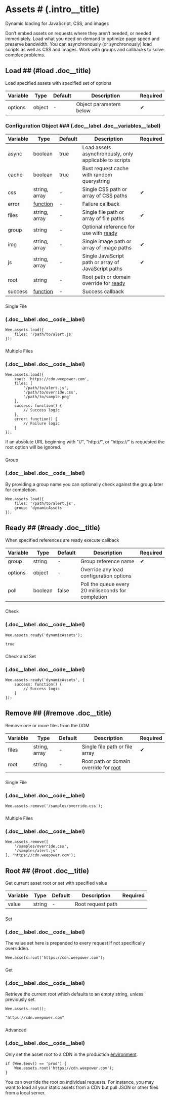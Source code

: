 # Assets # (.intro__title)

Dynamic loading for JavaScript, CSS, and images

Don’t embed assets on requests where they aren’t needed, or needed immediately. Load what you need on demand to optimize page speed and preserve bandwidth. You can asynchronously (or synchronously) load scripts as well as CSS and images. Work with groups and callbacks to solve complex problems.

## Load ## (#load .doc__title)

Load specified assets with specified set of options

|Variable|Type|Default|Description|Required|
|--------|--------|--------|--------|--------|
|options|object|-|Object parameters below|													✔											|

### Configuration Object ### (.doc__label .doc__variables__label)

|Variable|Type|Default|Description|Required|
|--------|--------|--------|--------|--------|
|async|boolean|true|Load assets asynchronously, only applicable to scripts||
|cache|boolean|true|Bust request cache with random querystring||
|css|string, array|-|Single CSS path or array of CSS paths|													✔											|
|error|[function](/script#functions)|-|Failure callback||
|files|string, array|-|Single file path or array of file paths|													✔											|
|group|string|-|Optional reference for use with [ready](/script/assets#ready)||
|img|string, array|-|Single image path or array of image paths|													✔											|
|js|string, array|-|Single JavaScript path or array of JavaScript paths|													✔											|
|root|string|-|Root path or domain override for [ready](/script/assets#root)||
|success|[function](/script#functions)|-|Success callback||

### 
Single File
 ### (.doc__label .doc__code__label)

```
Wee.assets.load({
    files: '/path/to/alert.js'
});
```

### 
Multiple Files
 ### (.doc__label .doc__code__label)

```
Wee.assets.load({
    root: 'https://cdn.weepower.com',
    files: [
        '/path/to/alert.js',
        '/path/to/override.css',
        '/path/to/sample.png'
    ],
    success: function() {
        // Success logic
    },
    error: function() {
        // Failure logic
    }
});
```

If an absolute URL beginning with "//", "http://", or “https://” is requested the root option will be ignored.

### 
Group
 ### (.doc__label .doc__code__label)

By providing a group name you can optionally check against the group later for completion.

```
Wee.assets.load({
    files: '/path/to/alert.js',
    group: 'dynamicAssets'
});
```

## Ready ## (#ready .doc__title)

When specified references are ready execute callback

|Variable|Type|Default|Description|Required|
|--------|--------|--------|--------|--------|
|group|string|-|Group reference name|													✔											|
|options|object|-|Override any load configuration options||
|poll|boolean|false|Poll the queue every 20 milliseconds for completion||

### 
Check
 ### (.doc__label .doc__code__label)

```
Wee.assets.ready('dynamicAssets');
```

```
true
```

### 
Check and Set
 ### (.doc__label .doc__code__label)

```
Wee.assets.ready('dynamicAssets', {
    success: function() {
        // Success logic
    }
});
```

## Remove ## (#remove .doc__title)

Remove one or more files from the DOM

|Variable|Type|Default|Description|Required|
|--------|--------|--------|--------|--------|
|files|string, array|-|Single file path or file array|													✔											|
|root|string|-|Root path or domain override for [root](/script/assets#root)||

### 
Single File
 ### (.doc__label .doc__code__label)

```
Wee.assets.remove('/samples/override.css');
```

### 
Multiple Files
 ### (.doc__label .doc__code__label)

```
Wee.assets.remove([
    '/samples/override.css',
    '/samples/alert.js'
], 'https://cdn.weepower.com');
```

## Root ## (#root .doc__title)

Get current asset root or set with specified value

|Variable|Type|Default|Description|Required|
|--------|--------|--------|--------|--------|
|value|string|-|Root request path||

### 
Set
 ### (.doc__label .doc__code__label)

The value set here is prepended to every request if not specifically overridden.

```
Wee.assets.root('https://cdn.weepower.com');
```

### 
Get
 ### (.doc__label .doc__code__label)

Retrieve the current root which defaults to an empty string, unless previously set.

```
Wee.assets.root();
```

```
"https://cdn.weepower.com"
```

### 
Advanced
 ### (.doc__label .doc__code__label)

Only set the asset root to a CDN in the production [environment](/script/core#env).

```
if (Wee.$env() == 'prod') {
    Wee.assets.root('https://cdn.weepower.com');
}
```

You can override the root on individual requests. For instance, you may want to load all your static assets from a CDN but pull JSON or other files from a local server.